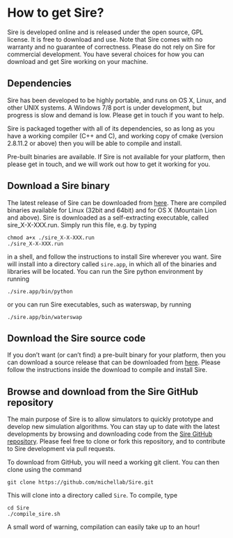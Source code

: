 # How to get Sire?

Sire is developed online and is released under the open source, GPL license. 
It is free to download and use. Note that Sire comes with no warranty and 
no guarantee of correctness. Please do not rely on Sire for commercial development.
You have several choices for how you can download and get Sire working on your machine.

## Dependencies

Sire has been developed to be highly portable, and runs on OS X, Linux, and other 
UNIX systems. A Windows 7/8 port is under development, but progress is slow and 
demand is low. Please get in touch if you want to help.

Sire is packaged together with all of its dependencies, so as long as you have a 
working compiler (C++ and C), and working copy of cmake (version 2.8.11.2 or above) 
then you will be able to compile and install.

Pre-built binaries are available. If Sire is not available for your platform, 
then please get in touch, and we will work out how to get it working for you.

## Download a Sire binary

The latest release of Sire can be downloaded from 
[here](binaries.md). There are compiled binaries available for 
Linux (32bit and 64bit) and for OS X (Mountain Lion and above). Sire 
is downloaded as a self-extracting executable, called sire_X-X-XXX.run. 
Simply run this file, e.g. by typing 

```
chmod a+x ./sire_X-X-XXX.run
./sire_X-X-XXX.run
```
in a shell, and follow the instructions to install Sire wherever you want. 
Sire will install into a directory called `sire.app`, in which all of the 
binaries and libraries will be located. You can run the Sire python environment 
by running 

```
./sire.app/bin/python
```

or you can run Sire executables, such as waterswap, by running 

```
./sire.app/bin/waterswap
```

## Download the Sire source code

If you don’t want (or can’t find) a pre-built binary for your platform, 
then you can download a source release that can be downloaded from 
[here](source.md). Please follow the instructions inside the download 
to compile and install Sire.

## Browse and download from the Sire GitHub repository

The main purpose of Sire is to allow simulators to quickly prototype 
and develop new simulation algorithms. You can stay up to date with the 
latest developments by browsing and downloading code from the 
[Sire GitHub repository](https://github.com/michellab/Sire). 
Please feel free to clone or fork this repository, and to contribute to
Sire development via pull requests.

To download from GitHub, you will need a working git client. You can
then clone using the command

```
git clone https://github.com/michellab/Sire.git
```

This will clone into a directory called `Sire`. To compile, type

```
cd Sire
./compile_sire.sh
```

A small word of warning, compilation can easily take up to an hour!

